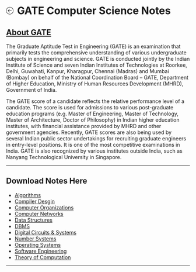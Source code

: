 <h1><a href="{{ "/" | absolute_url }}"><img style="max-width: 4%" src="/images/back.png"></a><label style="margin-left: 2%">GATE Computer Science Notes</label></h1>

<h2><a href="https://en.wikipedia.org/wiki/Graduate_Aptitude_Test_in_Engineering" target="_blank">About GATE</a></h2>

The Graduate Aptitude Test in Engineering (GATE) is an examination that primarily tests the comprehensive understanding of various undergraduate subjects in engineering and science. GATE is conducted jointly by the Indian Institute of Science and seven Indian Institutes of Technologies at Roorkee, Delhi, Guwahati, Kanpur, Kharagpur, Chennai (Madras) and Mumbai (Bombay) on behalf of the National Coordination Board – GATE, Department of Higher Education, Ministry of Human Resources Development (MHRD), Government of India.

The GATE score of a candidate reflects the relative performance level of a candidate. The score is used for admissions to various post-graduate education programs (e.g. Master of Engineering, Master of Technology, Master of Architecture, Doctor of Philosophy) in Indian higher education institutes, with financial assistance provided by MHRD and other government agencies. Recently, GATE scores are also being used by several Indian public sector undertakings for recruiting graduate engineers in entry-level positions. It is one of the most competitive examinations in India. GATE is also recognized by various institutes outside India, such as Nanyang Technological University in Singapore.

---

## Download Notes Here
- [Algorithms](/pdf/algorithms.zip)
- [Compiler Desgin](/pdf/compiler.pdf)
- [Computer Organizations](/pdf/computer_organizations.pdf)
- [Computer Networks](/pdf/computer_networks.pdf)
- [Data Structures](https://www.dropbox.com/s/ei68x2rszr8ie50/Data%20Structures.zip?dl=0)
- [DBMS](/pdf/dbms.pdf)
- [Digital Circuits & Systems](/pdf/dcs.zip)
- [Number Systems](/pdf/number_systems.pdf)
- [Operating Systems](/pdf/os.zip)
- [Software Engineering](/pdf/software_engg.pdf)
- [Theory of Computation](/pdf/toc.pdf)

---
